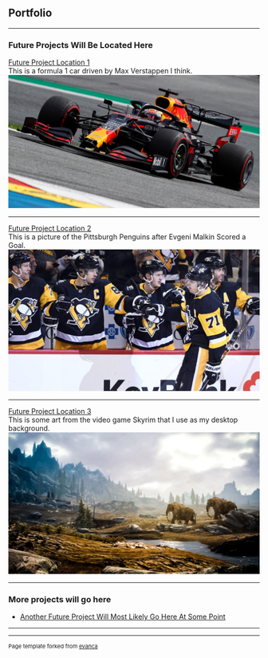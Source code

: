 ## Portfolio

---

### Future Projects Will Be Located Here 

[Future Project Location 1](/sample_page)
<br>This is a formula 1 car driven by Max Verstappen I think.<br/>
<img src="images/red bull.jpg?raw=true"/>

---
[Future Project Location 2](/pdf/sample_presentation.pdf)
<br>This is a picture of the Pittsburgh Penguins after Evgeni Malkin Scored a Goal.<br/>
<img src="images/penguins.jpg?raw=true"/>

---
[Future Project Location 3](http://example.com/)
<br>This is some art from the video game Skyrim that I use as my desktop background.<br/>
<img src="images/skyrim.jpg?raw=true"/>

---

### More projects will go here

- [Another Future Project Will Most Likely Go Here At Some Point](http://example.com/)


---




---
<p style="font-size:11px">Page template forked from <a href="https://github.com/evanca/quick-portfolio">evanca</a></p>
<!-- Remove above link if you don't want to attibute -->
